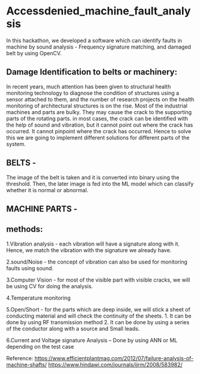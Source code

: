 # Accessdenied_machine_fault_analysis

In this hackathon, we developed a software which can identify faults in machine by sound analysis - Frequency signature matching, and damaged belt by using OpenCV.



## Damage Identification to belts or machinery:
In recent years, much attention has been given to structural health monitoring technology to diagnose the condition of structures using a sensor attached to them, and the number of research projects on the health monitoring of architectural structures is on the rise. Most of the industrial machines and parts are bulky. They may cause the crack to the supporting parts of the rotating parts. in most cases, the crack can be identified with the help of sound and vibration, but it cannot point out where the crack has occurred. It cannot pinpoint where the crack has occurred. Hence to solve this we are going to implement different solutions for different parts of the system.

## BELTS - 
The image of the belt is taken and it is converted into binary using the threshold. Then, the later image is fed into the ML model which can classify whether it is normal or abnormal.
 

## MACHINE PARTS - 
##	methods:
1.Vibration analysis - each vibration will have a signature along with it. Hence, we match the vibration with the signature we already have.
 
2.sound/Noise - the concept of vibration can also be used for monitoring faults using sound.

3.Computer Vision - for most of the visible part with visible cracks, we will be using CV for doing the analysis.

4.Temperature monitoring

5.Open/Short - for the parts which are deep inside, we will stick a sheet of conducting material and will check the continuity of the sheets.
			1. It can be done by using RF transmission method
	                2. It can be done by using a series of the conductor along with a source and Small leads.
			
6.Current and Voltage signature Analysis – Done by using ANN or ML depending on the test case
 

Reference:
https://www.efficientplantmag.com/2012/07/failure-analysis-of-machine-shafts/
https://www.hindawi.com/journals/ijrm/2008/583982/


